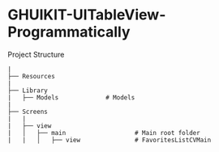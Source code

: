 # GHUIKIT-UITableView-Programmatically

Project Structure

```
|
├── Resources
|
├── Library
|   ├── Models             # Models
|
├── Screens
|   |
|   ├── view
|   │   ├── main                   # Main root folder
|   |   │   ├── view               # FavoritesListCVMain
```
